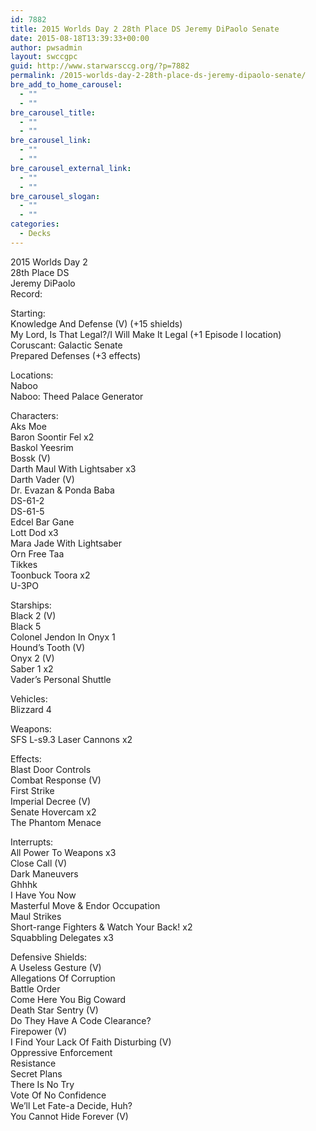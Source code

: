 ```yaml
---
id: 7882
title: 2015 Worlds Day 2 28th Place DS Jeremy DiPaolo Senate
date: 2015-08-18T13:39:33+00:00
author: pwsadmin
layout: swccgpc
guid: http://www.starwarsccg.org/?p=7882
permalink: /2015-worlds-day-2-28th-place-ds-jeremy-dipaolo-senate/
bre_add_to_home_carousel:
  - ""
  - ""
bre_carousel_title:
  - ""
  - ""
bre_carousel_link:
  - ""
  - ""
bre_carousel_external_link:
  - ""
  - ""
bre_carousel_slogan:
  - ""
  - ""
categories:
  - Decks
---
```

2015 Worlds Day 2  
28th Place DS  
Jeremy DiPaolo  
Record:

Starting:  
Knowledge And Defense (V) (+15 shields)  
My Lord, Is That Legal?/I Will Make It Legal (+1 Episode I location)  
Coruscant: Galactic Senate  
Prepared Defenses (+3 effects)

Locations:  
Naboo  
Naboo: Theed Palace Generator

Characters:  
Aks Moe  
Baron Soontir Fel x2  
Baskol Yeesrim  
Bossk (V)  
Darth Maul With Lightsaber x3  
Darth Vader (V)  
Dr. Evazan & Ponda Baba  
DS-61-2  
DS-61-5  
Edcel Bar Gane  
Lott Dod x3  
Mara Jade With Lightsaber  
Orn Free Taa  
Tikkes  
Toonbuck Toora x2  
U-3PO

Starships:  
Black 2 (V)  
Black 5  
Colonel Jendon In Onyx 1  
Hound&#8217;s Tooth (V)  
Onyx 2 (V)  
Saber 1 x2  
Vader&#8217;s Personal Shuttle

Vehicles:  
Blizzard 4

Weapons:  
SFS L-s9.3 Laser Cannons x2

Effects:  
Blast Door Controls  
Combat Response (V)  
First Strike  
Imperial Decree (V)  
Senate Hovercam x2  
The Phantom Menace

Interrupts:  
All Power To Weapons x3  
Close Call (V)  
Dark Maneuvers  
Ghhhk  
I Have You Now  
Masterful Move & Endor Occupation  
Maul Strikes  
Short-range Fighters & Watch Your Back! x2  
Squabbling Delegates x3

Defensive Shields:  
A Useless Gesture (V)  
Allegations Of Corruption  
Battle Order  
Come Here You Big Coward  
Death Star Sentry (V)  
Do They Have A Code Clearance?  
Firepower (V)  
I Find Your Lack Of Faith Disturbing (V)  
Oppressive Enforcement  
Resistance  
Secret Plans  
There Is No Try  
Vote Of No Confidence  
We&#8217;ll Let Fate-a Decide, Huh?  
You Cannot Hide Forever (V)